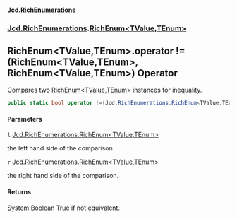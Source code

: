#### [Jcd.RichEnumerations](index.md 'index')
### [Jcd.RichEnumerations](Jcd.RichEnumerations.md 'Jcd.RichEnumerations').[RichEnum&lt;TValue,TEnum&gt;](Jcd.RichEnumerations.RichEnum_TValue,TEnum_.md 'Jcd.RichEnumerations.RichEnum<TValue,TEnum>')

## RichEnum<TValue,TEnum>.operator !=(RichEnum<TValue,TEnum>, RichEnum<TValue,TEnum>) Operator

Compares two [RichEnum&lt;TValue,TEnum&gt;](Jcd.RichEnumerations.RichEnum_TValue,TEnum_.md 'Jcd.RichEnumerations.RichEnum<TValue,TEnum>') instances for inequality.

```csharp
public static bool operator !=(Jcd.RichEnumerations.RichEnum<TValue,TEnum> l, Jcd.RichEnumerations.RichEnum<TValue,TEnum> r);
```
#### Parameters

<a name='Jcd.RichEnumerations.RichEnum_TValue,TEnum_.op_Inequality(Jcd.RichEnumerations.RichEnum_TValue,TEnum_,Jcd.RichEnumerations.RichEnum_TValue,TEnum_).l'></a>

`l` [Jcd.RichEnumerations.RichEnum&lt;](Jcd.RichEnumerations.RichEnum_TValue,TEnum_.md 'Jcd.RichEnumerations.RichEnum<TValue,TEnum>')[TValue](Jcd.RichEnumerations.RichEnum_TValue,TEnum_.md#Jcd.RichEnumerations.RichEnum_TValue,TEnum_.TValue 'Jcd.RichEnumerations.RichEnum<TValue,TEnum>.TValue')[,](Jcd.RichEnumerations.RichEnum_TValue,TEnum_.md 'Jcd.RichEnumerations.RichEnum<TValue,TEnum>')[TEnum](Jcd.RichEnumerations.RichEnum_TValue,TEnum_.md#Jcd.RichEnumerations.RichEnum_TValue,TEnum_.TEnum 'Jcd.RichEnumerations.RichEnum<TValue,TEnum>.TEnum')[&gt;](Jcd.RichEnumerations.RichEnum_TValue,TEnum_.md 'Jcd.RichEnumerations.RichEnum<TValue,TEnum>')

the left hand side of the comparison.

<a name='Jcd.RichEnumerations.RichEnum_TValue,TEnum_.op_Inequality(Jcd.RichEnumerations.RichEnum_TValue,TEnum_,Jcd.RichEnumerations.RichEnum_TValue,TEnum_).r'></a>

`r` [Jcd.RichEnumerations.RichEnum&lt;](Jcd.RichEnumerations.RichEnum_TValue,TEnum_.md 'Jcd.RichEnumerations.RichEnum<TValue,TEnum>')[TValue](Jcd.RichEnumerations.RichEnum_TValue,TEnum_.md#Jcd.RichEnumerations.RichEnum_TValue,TEnum_.TValue 'Jcd.RichEnumerations.RichEnum<TValue,TEnum>.TValue')[,](Jcd.RichEnumerations.RichEnum_TValue,TEnum_.md 'Jcd.RichEnumerations.RichEnum<TValue,TEnum>')[TEnum](Jcd.RichEnumerations.RichEnum_TValue,TEnum_.md#Jcd.RichEnumerations.RichEnum_TValue,TEnum_.TEnum 'Jcd.RichEnumerations.RichEnum<TValue,TEnum>.TEnum')[&gt;](Jcd.RichEnumerations.RichEnum_TValue,TEnum_.md 'Jcd.RichEnumerations.RichEnum<TValue,TEnum>')

the right hand side of the comparison.

#### Returns
[System.Boolean](https://docs.microsoft.com/en-us/dotnet/api/System.Boolean 'System.Boolean')
True if not equivalent.